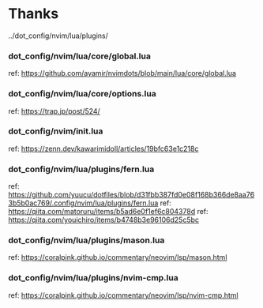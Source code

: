 # Thanks
../dot_config/nvim/lua/plugins/

### dot_config/nvim/lua/core/global.lua

ref: https://github.com/ayamir/nvimdots/blob/main/lua/core/global.lua

### dot_config/nvim/lua/core/options.lua

ref: https://trap.jp/post/524/

### dot_config/nvim/init.lua

ref: https://zenn.dev/kawarimidoll/articles/19bfc63e1c218c

### dot_config/nvim/lua/plugins/fern.lua

ref: https://github.com/yuucu/dotfiles/blob/d31fbb387fd0e08f168b366de8aa763b5b0ac769/.config/nvim/lua/plugins/fern.lua
ref: https://qiita.com/matoruru/items/b5ad6e0f1ef6c804378d
ref: https://qiita.com/youichiro/items/b4748b3e96106d25c5bc

### dot_config/nvim/lua/plugins/mason.lua

ref: https://coralpink.github.io/commentary/neovim/lsp/mason.html

### dot_config/nvim/lua/plugins/nvim-cmp.lua

ref: https://coralpink.github.io/commentary/neovim/lsp/nvim-cmp.html
